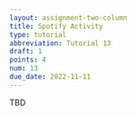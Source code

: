 ```yaml
---
layout: assignment-two-column
title: Spotify Activity
type: tutorial
abbreviation: Tutorial 13
draft: 1
points: 4
num: 13
due_date: 2022-11-11
---
```

TBD